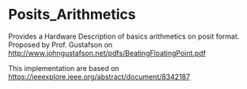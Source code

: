 # Posits_Arithmetics

Provides a Hardware Description of basics arithmetics on posit format. Proposed by  Prof. Gustafson on http://www.johngustafson.net/pdfs/BeatingFloatingPoint.pdf

This implementation are based on https://ieeexplore.ieee.org/abstract/document/8342187 
